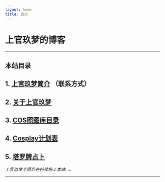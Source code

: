 ```yaml
---
layout: home
title: 首页
---
```


# 上官玖梦的博客

---

## 本站目录

## 1. [上官玖梦简介](introduction/) （联系方式）
## 2. [关于上官玖梦](about/)
## 3. [COS照图库目录](gallery/)
## 4. [Cosplay计划表](timetable/)
## 5. [塔罗牌占卜](tarot/)

*上官玖梦老师仍在持续施工本站……*

---